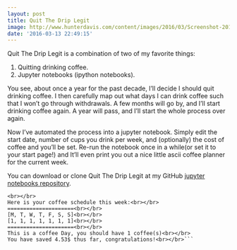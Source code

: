 ```yaml
---
layout: post
title: Quit The Drip Legit
image: http://www.hunterdavis.com/content/images/2016/03/Screenshot-2016-03-13-at-3.32.08-PM.png
date: '2016-03-13 22:49:15'
---
```



Quit The Drip Legit is a combination of two of my favorite things:

1. Quitting drinking coffee.  
 2. Jupyter notebooks (ipython notebooks).

You see, about once a year for the past decade, I’ll decide I should quit drinking coffee. I then carefully map out what days I can drink coffee such that I won’t go through withdrawals. A few months will go by, and I’ll start drinking coffee again. A year will pass, and I’ll start the whole process over again.

Now I’ve automated the process into a jupyter notebook. Simply edit the start date, number of cups you drink per week, and (optionally) the cost of coffee and you’ll be set. Re-run the notebook once in a while(or set it to your start page!) and It’ll even print you out a nice little ascii coffee planner for the current week.

You can download or clone Quit The Drip Legit at my GitHub [jupyter notebooks repository](https://github.com/huntergdavis/jupyterNotebooks).

```
<br></br>
Here is your coffee schedule this week:<br></br>
=====================<br></br>
[M, T, W, T, F, S, S]<br></br>
[1, 1, 1, 1, 1, 1, 1]<br></br>
=====================<br></br>
This is a coffee Day, you should have 1 coffee(s)<br></br>
You have saved 4.53$ thus far, congratulations!<br></br>```


